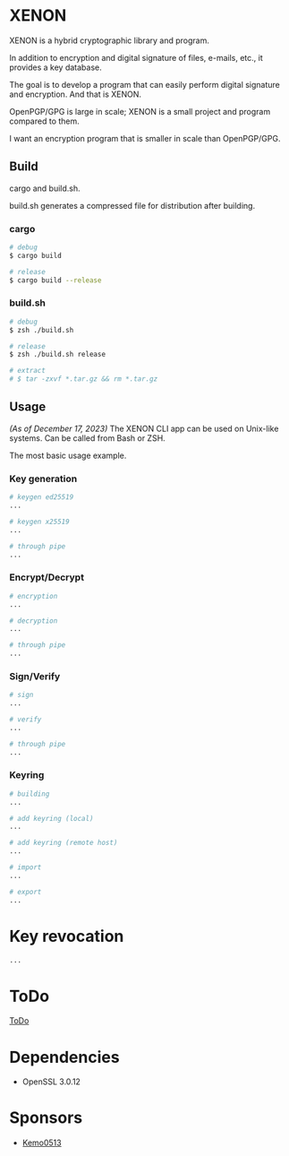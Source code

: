 # XENON
XENON is a hybrid cryptographic library and program.

In addition to encryption and digital signature of files, e-mails, etc., it provides a key database.

The goal is to develop a program that can easily perform digital signature and encryption. And that is XENON.

OpenPGP/GPG is large in scale; XENON is a small project and program compared to them. 

I want an encryption program that is smaller in scale than OpenPGP/GPG.

## Build
cargo and build.sh.

build.sh generates a compressed file for distribution after building.

### cargo
```bash
# debug
$ cargo build

# release
$ cargo build --release
```

### build.sh
```bash
# debug
$ zsh ./build.sh

# release
$ zsh ./build.sh release

# extract
# $ tar -zxvf *.tar.gz && rm *.tar.gz
```

## Usage
*(As of December 17, 2023)*
The XENON CLI app can be used on Unix-like systems. Can be called from Bash or ZSH.

The most basic usage example.

### Key generation
```bash
# keygen ed25519
...

# keygen x25519
...

# through pipe
...
```

### Encrypt/Decrypt
```bash
# encryption
...

# decryption
...

# through pipe
...
```

### Sign/Verify
```bash
# sign
...

# verify
...

# through pipe
...
```

### Keyring
```bash
# building
...

# add keyring (local)
...

# add keyring (remote host)
...

# import
...

# export
...
```

# Key revocation
```bash
...
```

# ToDo
[ToDo](./todo.md)


# Dependencies
- OpenSSL 3.0.12

# Sponsors
- [Kemo0513](https://github.com/Kemo0513)